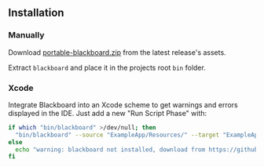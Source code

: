 ## Installation

### Manually

Download [portable-blackboard.zip](https://github.com/NathanE73/Blackboard/releases) from the latest release's assets.

Extract `blackboard` and place it in the projects root `bin` folder.

### Xcode

Integrate Blackboard into an Xcode scheme to get warnings and errors displayed
in the IDE. Just add a new "Run Script Phase" with:

```bash
if which "bin/blackboard" >/dev/null; then
  "bin/blackboard" --source "ExampleApp/Resources/" --target "ExampleApp/Source/Generated/"
else
  echo "warning: blackboard not installed, download from https://github.com/NathanE73/Blackboard"
fi
```
